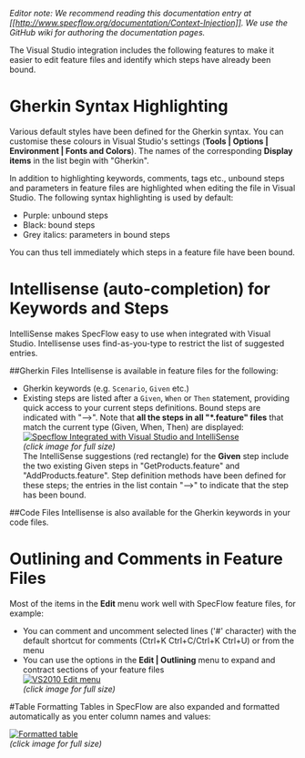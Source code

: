 _Editor note: We recommend reading this documentation entry at [[http://www.specflow.org/documentation/Context-Injection]]. We use the GitHub wiki for authoring the documentation pages._

The Visual Studio integration includes the following features to make it easier to edit feature files and identify which steps have already been bound.

# Gherkin Syntax Highlighting
Various default styles have been defined for the Gherkin syntax. You can customise these colours in Visual Studio's settings (**Tools | Options | Environment | Fonts and Colors**). The names of the corresponding **Display items** in the list begin with "Gherkin".

In addition to highlighting keywords, comments, tags etc., unbound steps and parameters in feature files are highlighted when editing the file in Visual Studio. The following syntax highlighting is used by default:
* Purple: unbound steps
* Black: bound steps
* Grey italics: parameters in bound steps

You can thus tell immediately which steps in a feature file have been bound.

# Intellisense (auto-completion) for Keywords and Steps
IntelliSense makes SpecFlow easy to use when integrated with Visual Studio. Intellisense uses find-as-you-type to restrict the list of suggested entries.

##Gherkin Files
Intellisense is available in feature files for the following:
* Gherkin keywords (e.g. `Scenario`, `Given` etc.)
* Existing steps are listed after a `Given`, `When` or `Then` statement, providing quick access to your current steps definitions. Bound steps are indicated with "-->". Note that **all the steps in all "*.feature" files** that match the current type (Given, When, Then) are displayed:  
[![Specflow Integrated with Visual Studio and IntelliSense](http://i734.photobucket.com/albums/ww347/rommelmanalo/Specflow/IntilliSense.png) ](http://i734.photobucket.com/albums/ww347/rommelmanalo/Specflow/IntilliSense.png)  
_(click image for full size)_  
The IntelliSense suggestions (red rectangle) for the **Given** step include the two existing Given steps in "GetProducts.feature" and "AddProducts.feature". Step definition methods have been defined for these steps; the entries in the list contain "-->" to indicate that the step has been bound.

##Code Files
Intellisense is also available for the Gherkin keywords in your code files.

# Outlining and Comments in Feature Files
Most of the items in the **Edit** menu work well with SpecFlow feature files, for example:

* You can comment and uncomment selected lines ('#' character) with the default shortcut for comments (Ctrl+K Ctrl+C/Ctrl+K Ctrl+U) or from the menu
* You can use the options in the **Edit | Outlining** menu to expand and contract sections of your feature files  
[![VS2010 Edit menu](http://specflow.org/media/outlining_editor.png)](http://specflow.org/media/outlining_editor.png)  
_(click image for full size)_

#Table Formatting
Tables in SpecFlow are also expanded and formatted automatically as you enter column names and values:

[![Formatted table](http://i734.photobucket.com/albums/ww347/rommelmanalo/Specflow/FormattedTable.png)](http://i734.photobucket.com/albums/ww347/rommelmanalo/Specflow/FormattedTable.png)  
_(click image for full size)_
